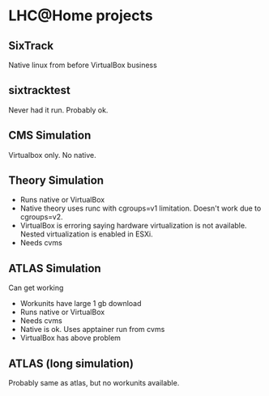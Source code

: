 # LHC@Home projects

## SixTrack

Native linux from before VirtualBox business

## sixtracktest

Never had it run. Probably ok.

## CMS Simulation

Virtualbox only. No native.

## Theory Simulation

* Runs native or VirtualBox
* Native theory uses runc with cgroups=v1 limitation. Doesn't work due to cgroups=v2.
* VirtualBox is erroring saying hardware virtualization is not available. Nested virtualization is  enabled in ESXi.
* Needs cvms

## ATLAS Simulation

Can get working

* Workunits have large 1 gb download
* Runs native or VirtualBox
* Needs cvms
* Native is ok. Uses apptainer run from cvms
* VirtualBox has above problem

## ATLAS (long simulation)

Probably same as atlas, but no workunits available.
